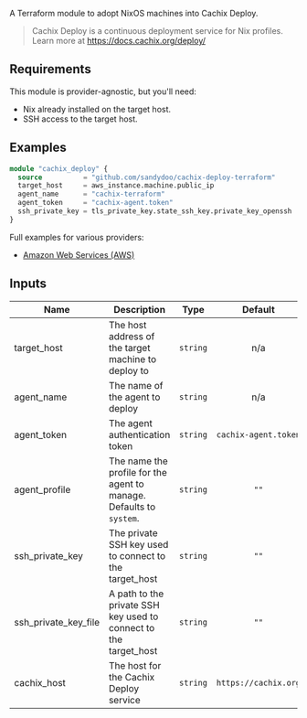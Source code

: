 A Terraform module to adopt NixOS machines into Cachix Deploy.

> Cachix Deploy is a continuous deployment service for Nix profiles.
> Learn more at https://docs.cachix.org/deploy/

## Requirements 

This module is provider-agnostic, but you'll need:

* Nix already installed on the target host.
* SSH access to the target host.

## Examples

```terraform
module "cachix_deploy" {
  source          = "github.com/sandydoo/cachix-deploy-terraform"
  target_host     = aws_instance.machine.public_ip
  agent_name      = "cachix-terraform"
  agent_token     = "cachix-agent.token"
  ssh_private_key = tls_private_key.state_ssh_key.private_key_openssh
}
```

Full examples for various providers:

* [Amazon Web Services (AWS)](examples/aws.tf)

## Inputs

| Name | Description | Type | Default | Required |
|------|-------------|:----:|:-----:|:-----:|
| target\_host | The host address of the target machine to deploy to | `string` | n/a | yes |
| agent\_name | The name of the agent to deploy | `string` | n/a | yes |
| agent\_token | The agent authentication token | `string` | `cachix-agent.token` | no |
| agent\_profile | The name the profile for the agent to manage. Defaults to `system`. | `string` | `""` | no |
| ssh\_private\_key | The private SSH key used to connect to the target\_host | `string` | `""` | no |
| ssh\_private\_key\_file | A path to the private SSH key used to connect to the target\_host | `string` | `""` | no |
| cachix\_host | The host for the Cachix Deploy service | `string` | `https://cachix.org` | no |
